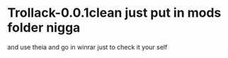 # Trollack-0.0.1clean just put in mods folder nigga
and use theia and go in winrar just to check it your self
